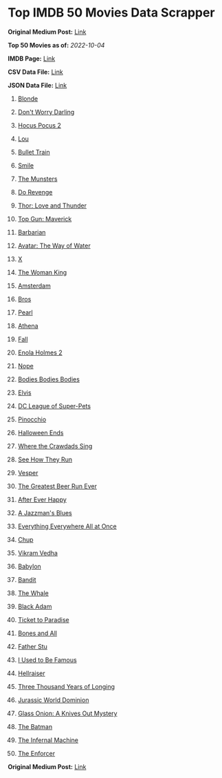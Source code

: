 # Top IMDB 50 Movies Data Scrapper

**Original Medium Post:** [Link](https://medium.com/@nishantsahoo/which-movie-should-i-watch-5c83a3c0f5b1) 

**Top 50 Movies as of:** _2022-10-04_

**IMDB Page:** [Link](http://www.imdb.com/search/title?release_date=2022,2022&title_type=feature)

**CSV Data File:** [Link](/Data/data.csv)

**JSON Data File:** [Link](/Data/data.json)

1. [Blonde](https://www.imdb.com/title/tt1655389/?ref_=adv_li_tt)

2. [Don't Worry Darling](https://www.imdb.com/title/tt10731256/?ref_=adv_li_tt)

3. [Hocus Pocus 2](https://www.imdb.com/title/tt11909878/?ref_=adv_li_tt)

4. [Lou](https://www.imdb.com/title/tt5315210/?ref_=adv_li_tt)

5. [Bullet Train](https://www.imdb.com/title/tt12593682/?ref_=adv_li_tt)

6. [Smile](https://www.imdb.com/title/tt15474916/?ref_=adv_li_tt)

7. [The Munsters](https://www.imdb.com/title/tt14813212/?ref_=adv_li_tt)

8. [Do Revenge](https://www.imdb.com/title/tt13327038/?ref_=adv_li_tt)

9. [Thor: Love and Thunder](https://www.imdb.com/title/tt10648342/?ref_=adv_li_tt)

10. [Top Gun: Maverick](https://www.imdb.com/title/tt1745960/?ref_=adv_li_tt)

11. [Barbarian](https://www.imdb.com/title/tt15791034/?ref_=adv_li_tt)

12. [Avatar: The Way of Water](https://www.imdb.com/title/tt1630029/?ref_=adv_li_tt)

13. [X](https://www.imdb.com/title/tt13560574/?ref_=adv_li_tt)

14. [The Woman King](https://www.imdb.com/title/tt8093700/?ref_=adv_li_tt)

15. [Amsterdam](https://www.imdb.com/title/tt10304142/?ref_=adv_li_tt)

16. [Bros](https://www.imdb.com/title/tt9731598/?ref_=adv_li_tt)

17. [Pearl](https://www.imdb.com/title/tt18925334/?ref_=adv_li_tt)

18. [Athena](https://www.imdb.com/title/tt15445056/?ref_=adv_li_tt)

19. [Fall](https://www.imdb.com/title/tt15325794/?ref_=adv_li_tt)

20. [Enola Holmes 2](https://www.imdb.com/title/tt14641788/?ref_=adv_li_tt)

21. [Nope](https://www.imdb.com/title/tt10954984/?ref_=adv_li_tt)

22. [Bodies Bodies Bodies](https://www.imdb.com/title/tt8110652/?ref_=adv_li_tt)

23. [Elvis](https://www.imdb.com/title/tt3704428/?ref_=adv_li_tt)

24. [DC League of Super-Pets](https://www.imdb.com/title/tt8912936/?ref_=adv_li_tt)

25. [Pinocchio](https://www.imdb.com/title/tt4593060/?ref_=adv_li_tt)

26. [Halloween Ends](https://www.imdb.com/title/tt10665342/?ref_=adv_li_tt)

27. [Where the Crawdads Sing](https://www.imdb.com/title/tt9411972/?ref_=adv_li_tt)

28. [See How They Run](https://www.imdb.com/title/tt13640696/?ref_=adv_li_tt)

29. [Vesper](https://www.imdb.com/title/tt20225374/?ref_=adv_li_tt)

30. [The Greatest Beer Run Ever](https://www.imdb.com/title/tt10268488/?ref_=adv_li_tt)

31. [After Ever Happy](https://www.imdb.com/title/tt13070038/?ref_=adv_li_tt)

32. [A Jazzman's Blues](https://www.imdb.com/title/tt14307536/?ref_=adv_li_tt)

33. [Everything Everywhere All at Once](https://www.imdb.com/title/tt6710474/?ref_=adv_li_tt)

34. [Chup](https://www.imdb.com/title/tt15654262/?ref_=adv_li_tt)

35. [Vikram Vedha](https://www.imdb.com/title/tt13131350/?ref_=adv_li_tt)

36. [Babylon](https://www.imdb.com/title/tt10640346/?ref_=adv_li_tt)

37. [Bandit](https://www.imdb.com/title/tt9853500/?ref_=adv_li_tt)

38. [The Whale](https://www.imdb.com/title/tt13833688/?ref_=adv_li_tt)

39. [Black Adam](https://www.imdb.com/title/tt6443346/?ref_=adv_li_tt)

40. [Ticket to Paradise](https://www.imdb.com/title/tt14109724/?ref_=adv_li_tt)

41. [Bones and All](https://www.imdb.com/title/tt10168670/?ref_=adv_li_tt)

42. [Father Stu](https://www.imdb.com/title/tt14439896/?ref_=adv_li_tt)

43. [I Used to Be Famous](https://www.imdb.com/title/tt15807910/?ref_=adv_li_tt)

44. [Hellraiser](https://www.imdb.com/title/tt0887261/?ref_=adv_li_tt)

45. [Three Thousand Years of Longing](https://www.imdb.com/title/tt9198364/?ref_=adv_li_tt)

46. [Jurassic World Dominion](https://www.imdb.com/title/tt8041270/?ref_=adv_li_tt)

47. [Glass Onion: A Knives Out Mystery](https://www.imdb.com/title/tt11564570/?ref_=adv_li_tt)

48. [The Batman](https://www.imdb.com/title/tt1877830/?ref_=adv_li_tt)

49. [The Infernal Machine](https://www.imdb.com/title/tt15275256/?ref_=adv_li_tt)

50. [The Enforcer](https://www.imdb.com/title/tt14857730/?ref_=adv_li_tt)

**Original Medium Post:** [Link](https://medium.com/@nishantsahoo/which-movie-should-i-watch-5c83a3c0f5b1) 
